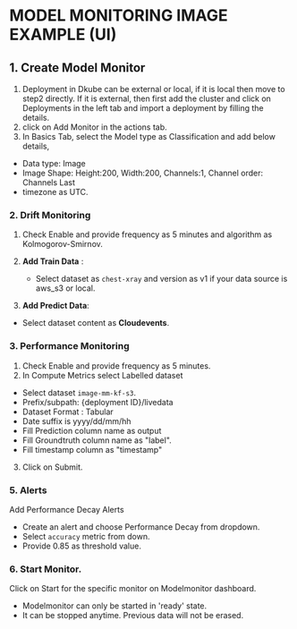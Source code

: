 # MODEL MONITORING IMAGE EXAMPLE (UI)

## 1. Create Model Monitor
1. Deployment in Dkube can be external or local, if it is local then move to step2 directly. 
If it is external, then first add the cluster and click on Deployments in the left tab and import a deployment by filling the details.
2. click on Add Monitor in the actions tab.
3. In Basics Tab, select the Model type as Classification and add below details, 
  - Data type: Image
  - Image Shape: Height:200, Width:200, Channels:1, Channel order: Channels Last
  - timezone as UTC.

### 2. Drift Monitoring
1. Check Enable and provide frequency as 5 minutes and algorithm as Kolmogorov-Smirnov.
2. **Add Train Data** :
   - Select dataset as `chest-xray` and version as v1 if your data source is aws_s3 or local.

3. **Add Predict Data**:
- Select dataset content as **Cloudevents**.
     

### 3. Performance Monitoring
1. Check Enable and provide frequency as 5 minutes.
2. In Compute Metrics select Labelled dataset
  -  Select dataset `image-mm-kf-s3`.
  -  Prefix/subpath: {deployment ID}/livedata
  -  Dataset Format : Tabular
  -  Date suffix is yyyy/dd/mm/hh
  -  Fill Prediction column name as output
  -  Fill Groundtruth column name as "label".
  -  Fill timestamp column as "timestamp"

3. Click on Submit.

### 5. Alerts
Add Performance Decay Alerts
  - Create an alert and choose Performance Decay from dropdown.
  - Select `accuracy` metric from down.
  - Provide 0.85 as threshold value.

### 6. Start Monitor.
Click on Start for the specific monitor on Modelmonitor dashboard.
   - Modelmonitor can only be started in 'ready' state.
   - It can be stopped anytime. Previous data will not be erased.
